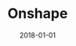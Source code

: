 ---
layout: site
title: "Onshape"
date: 2018-01-01
categories: [community]
version: 1.5.7
major: 1
minor: 5
patch: 7
slug: onshape
link: https://cad.onshape.com/
permalink: /sites/:slug
---